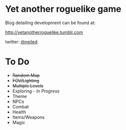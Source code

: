 Yet another roguelike game
==========================

Blog detailing development can be found at:

http://yetanotherroguelike.tumblr.com

twitter:  [@neiled](twitter.com/neiled)

To Do
=====
* ~~Random Map~~
* ~~FOV/Lighting~~
* ~~Multiple Levels~~
* Exploring - *In Progress*
* Theme
* NPCs
* Combat
* Health
* Items/Weapons
* Magic


